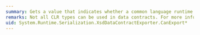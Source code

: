 ```yaml
---
summary: Gets a value that indicates whether a common language runtime (CLR) type (or set of types) can be exported.
remarks: Not all CLR types can be used in data contracts. For more information about what can be serialized, see [Types Supported by the Data Contract Serializer](~/docs/framework/wcf/feature-details/types-supported-by-the-data-contract-serializer.md).
uid: System.Runtime.Serialization.XsdDataContractExporter.CanExport*
---
```

